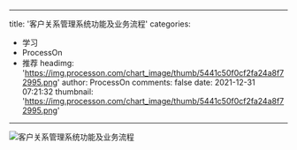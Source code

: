 
---
title: '客户关系管理系统功能及业务流程'
categories: 
 - 学习
 - ProcessOn
 - 推荐
headimg: 'https://img.processon.com/chart_image/thumb/5441c50f0cf2fa24a8f72995.png'
author: ProcessOn
comments: false
date: 2021-12-31 07:21:32
thumbnail: 'https://img.processon.com/chart_image/thumb/5441c50f0cf2fa24a8f72995.png'
---

<div>   
<img class="thumb" alt="客户关系管理系统功能及业务流程" src="https://img.processon.com/chart_image/thumb/5441c50f0cf2fa24a8f72995.png" referrerpolicy="no-referrer">
<p></p>  
</div>
            